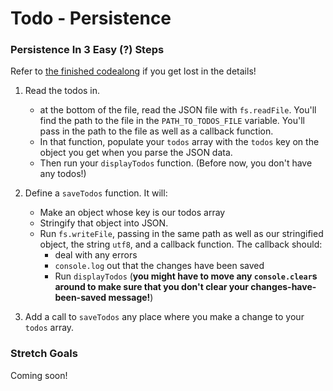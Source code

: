 # Todo - Persistence

### Persistence In 3 Easy (?) Steps

Refer to [the finished codealong](https://github.com/ci-wdi-900/random-name-generator-solution) if you get lost in the details!

1. Read the todos in.
    * at the bottom of the file, read the JSON file with `fs.readFile`. You'll find the path to the file in the `PATH_TO_TODOS_FILE` variable. You'll pass in the path to the file as well as a callback function.
    * In that function, populate your `todos` array with the `todos` key on the object you get when you parse the JSON data.
    * Then run your `displayTodos` function. (Before now, you don't have any todos!)

2. Define a `saveTodos` function. It will:
    * Make an object whose key is our todos array
    * Stringify that object into JSON.
    * Run `fs.writeFile`, passing in the same path as well as our stringified object, the string `utf8`, and a callback function. The callback should:
        * deal with any errors
        * `console.log` out that the changes have been saved
        * Run `displayTodos` (**you might have to move any `console.clear`s around to make sure that you don't clear your changes-have-been-saved message!**)

3. Add a call to `saveTodos` any place where you make a change to your `todos` array.


### Stretch Goals

Coming soon!
